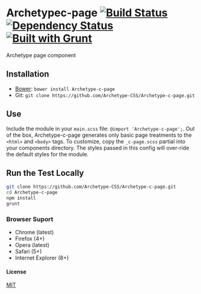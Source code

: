 # Archetypec-page [![Build Status](https://secure.travis-ci.org/Archetype-CSS/c-page.png?branch=master)](http://travis-ci.org/Archetype-CSS/c-page) [![Dependency Status](https://gemnasium.com/Archetype-CSS/Archetype-c-page.svg)](https://gemnasium.com/Archetype-CSS/Archetype-c-page) [![Built with Grunt](https://cdn.gruntjs.com/builtwith.png)](http://gruntjs.com/)

Archetype page component

## Installation
  * [Bower](http://bower.io): `bower install Archetype-c-page`
  * Git: `git clone https://github.com/Archetype-CSS/Archetype-c-page.git`

## Use
Include the module in your `main.scss` file: `@import
'Archetype-c-page';`. Out of the box, Archetype-c-page generates only basic page treatments to the `<html>` and `<body>` tags. To customize, copy the `_c-page.scss` partial into your components
directory. The styles passed in this config will over-ride the default styles
for the module.

## Run the Test Locally

```bash
git clone https://github.com/Archetype-CSS/Archetype-c-page.git
cd Archetype-c-page
npm install
grunt
```

### Browser Suport
  * Chrome (latest)
  * Firefox (4+)
  * Opera (latest)
  * Safari (5+)
  * Internet Explorer (8+)

#### License
[MIT](/LICENSE.md)

